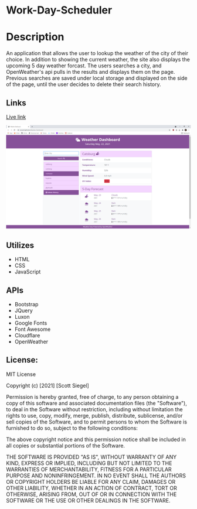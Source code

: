 # Work-Day-Scheduler

# Description
An application that allows the user to lookup the weather of the city of their choice. In addition to showing the current weather, the site also displays the upcoming 5 day weather forcast. The users searches a city, and OpenWeather's api pulls in the results and displays them on the page. Previous searches are saved under local storage and displayed on the side of the page, until the user decides to delete their search history.

## Links

[Live link](https://scoven2.github.io/Weather-Dashboard/)

![screenshots](assets/images/Screenshot.png/)

## Utilizes
* HTML
* CSS
* JavaScript

## APIs
* Bootstrap
* JQuery
* Luxon
* Google Fonts
* Font Awesome
* Cloudflare
* OpenWeather

## License:
MIT License

Copyright (c) [2021] [Scott Siegel]

Permission is hereby granted, free of charge, to any person obtaining a copy
of this software and associated documentation files (the "Software"), to deal
in the Software without restriction, including without limitation the rights
to use, copy, modify, merge, publish, distribute, sublicense, and/or sell
copies of the Software, and to permit persons to whom the Software is
furnished to do so, subject to the following conditions:

The above copyright notice and this permission notice shall be included in all
copies or substantial portions of the Software.

THE SOFTWARE IS PROVIDED "AS IS", WITHOUT WARRANTY OF ANY KIND, EXPRESS OR
IMPLIED, INCLUDING BUT NOT LIMITED TO THE WARRANTIES OF MERCHANTABILITY,
FITNESS FOR A PARTICULAR PURPOSE AND NONINFRINGEMENT. IN NO EVENT SHALL THE
AUTHORS OR COPYRIGHT HOLDERS BE LIABLE FOR ANY CLAIM, DAMAGES OR OTHER
LIABILITY, WHETHER IN AN ACTION OF CONTRACT, TORT OR OTHERWISE, ARISING FROM,
OUT OF OR IN CONNECTION WITH THE SOFTWARE OR THE USE OR OTHER DEALINGS IN THE
SOFTWARE.